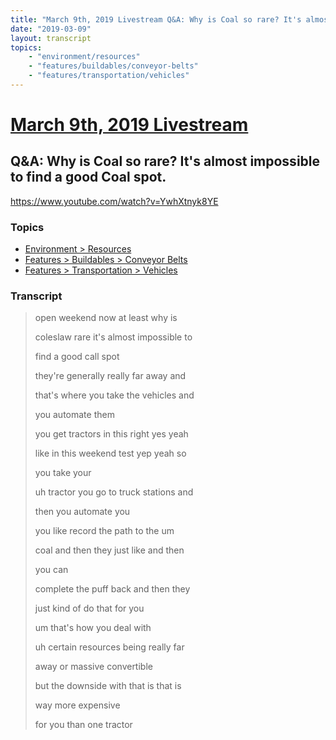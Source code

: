 ```yaml
---
title: "March 9th, 2019 Livestream Q&A: Why is Coal so rare? It's almost impossible to find a good Coal spot."
date: "2019-03-09"
layout: transcript
topics:
    - "environment/resources"
    - "features/buildables/conveyor-belts"
    - "features/transportation/vehicles"
---
```

# [March 9th, 2019 Livestream](../2019-03-09.md)
## Q&A: Why is Coal so rare? It's almost impossible to find a good Coal spot.
https://www.youtube.com/watch?v=YwhXtnyk8YE

### Topics
* [Environment > Resources](../topics/environment/resources.md)
* [Features > Buildables > Conveyor Belts](../topics/features/buildables/conveyor-belts.md)
* [Features > Transportation > Vehicles](../topics/features/transportation/vehicles.md)

### Transcript

> open weekend now at least why is
> 
> coleslaw rare it's almost impossible to
> 
> find a good call spot
> 
> they're generally really far away and
> 
> that's where you take the vehicles and
> 
> you automate them
> 
> you get tractors in this right yes yeah
> 
> like in this weekend test yep yeah so
> 
> you take your
> 
> uh tractor you go to truck stations and
> 
> then you automate you
> 
> you like record the path to the um
> 
> coal and then they just like and then
> 
> you can
> 
> complete the puff back and then they
> 
> just kind of do that for you
> 
> um that's how you deal with
> 
> uh certain resources being really far
> 
> away or massive convertible
> 
> but the downside with that is that is
> 
> way more expensive
> 
> for you than one tractor
> 
